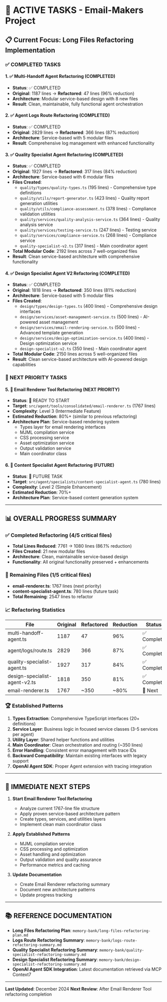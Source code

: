 # 🎯 ACTIVE TASKS - Email-Makers Project

## 📋 Current Focus: Long Files Refactoring Implementation

### ✅ COMPLETED TASKS

#### 1. ✅ Multi-Handoff Agent Refactoring (COMPLETED)
- **Status**: ✅ COMPLETED
- **Original**: 1187 lines → **Refactored**: 47 lines (96% reduction)
- **Architecture**: Modular service-based design with 8 new files
- **Result**: Clean, maintainable, fully functional agent orchestration

#### 2. ✅ Agent Logs Route Refactoring (COMPLETED) 
- **Status**: ✅ COMPLETED
- **Original**: 2829 lines → **Refactored**: 366 lines (87% reduction)
- **Architecture**: Service-based with 5 modular files
- **Result**: Comprehensive log management with enhanced functionality

#### 3. ✅ Quality Specialist Agent Refactoring (COMPLETED)
- **Status**: ✅ COMPLETED
- **Original**: 1927 lines → **Refactored**: 317 lines (84% reduction)
- **Architecture**: Service-based with 6 modular files
- **Files Created**:
  - `quality/types/quality-types.ts` (195 lines) - Comprehensive type definitions
  - `quality/utils/report-generator.ts` (423 lines) - Quality report generation utilities
  - `quality/utils/compliance-assessment.ts` (378 lines) - Compliance validation utilities
  - `quality/services/quality-analysis-service.ts` (364 lines) - Quality analysis service
  - `quality/services/testing-service.ts` (247 lines) - Testing service
  - `quality/services/compliance-service.ts` (268 lines) - Compliance service
  - `quality-specialist-v2.ts` (317 lines) - Main coordinator agent
- **Total Modular Code**: 2192 lines across 7 well-organized files
- **Result**: Clean service-based architecture with comprehensive functionality

#### 4. ✅ Design Specialist Agent V2 Refactoring (COMPLETED)
- **Status**: ✅ COMPLETED
- **Original**: 1818 lines → **Refactored**: 350 lines (81% reduction)
- **Architecture**: Service-based with 5 modular files
- **Files Created**:
  - `design/types/design-types.ts` (400 lines) - Comprehensive design interfaces
  - `design/services/asset-management-service.ts` (500 lines) - AI-powered asset management
  - `design/services/email-rendering-service.ts` (500 lines) - Advanced template generation
  - `design/services/design-optimization-service.ts` (400 lines) - Design optimization service
  - `design-specialist-v2.ts` (350 lines) - Main coordinator agent
- **Total Modular Code**: 2150 lines across 5 well-organized files
- **Result**: Clean service-based architecture with AI-powered design capabilities

### 🔄 NEXT PRIORITY TASKS

#### 5. 🔄 Email Renderer Tool Refactoring (NEXT PRIORITY)
- **Status**: 🔄 READY TO START
- **Target**: `src/agent/tools/consolidated/email-renderer.ts` (1767 lines)
- **Complexity**: Level 3 (Intermediate Feature)
- **Estimated Reduction**: 80%+ (similar to previous refactoring)
- **Architecture Plan**: Service-based rendering system
  - Types layer for email rendering interfaces
  - MJML compilation service
  - CSS processing service
  - Asset optimization service
  - Output validation service
  - Main coordinator class

#### 6. 🔄 Content Specialist Agent Refactoring (FUTURE)
- **Status**: 🔄 FUTURE TASK
- **Target**: `src/agent/specialists/content-specialist-agent.ts` (780 lines)
- **Complexity**: Level 2 (Simple Enhancement)
- **Estimated Reduction**: 70%+ 
- **Architecture Plan**: Service-based content generation system

---

## 📊 OVERALL PROGRESS SUMMARY

### ✅ Completed Refactoring (4/5 critical files)
- **Total Lines Reduced**: 7761 → 1080 lines (86.1% reduction)
- **Files Created**: 21 new modular files
- **Architecture**: Clean, maintainable service-based design
- **Functionality**: All original functionality preserved + enhancements

### 🔄 Remaining Files (1/5 critical files)
- **email-renderer.ts**: 1767 lines (next priority)
- **content-specialist-agent.ts**: 780 lines (future task)
- **Total Remaining**: 2547 lines to refactor

### 📈 Refactoring Statistics
| File | Original | Refactored | Reduction | Status |
|------|----------|------------|-----------|--------|
| multi-handoff-agent.ts | 1187 | 47 | 96% | ✅ Complete |
| agent/logs/route.ts | 2829 | 366 | 87% | ✅ Complete |
| quality-specialist-agent.ts | 1927 | 317 | 84% | ✅ Complete |
| design-specialist-agent-v2.ts | 1818 | 350 | 81% | ✅ Complete |
| email-renderer.ts | 1767 | ~350 | ~80% | 🔄 Next |

### 🏆 Established Patterns
1. **Types Extraction**: Comprehensive TypeScript interfaces (20+ definitions)
2. **Service Layer**: Business logic in focused service classes (3-5 services per agent)
3. **Utility Layer**: Shared helper functions and utilities
4. **Main Coordinator**: Clean orchestration and routing (~350 lines)
5. **Error Handling**: Consistent error management with trace IDs
6. **Backward Compatibility**: Maintain existing interfaces with legacy support
7. **OpenAI Agent SDK**: Proper Agent extension with tracing integration

---

## 🎯 IMMEDIATE NEXT STEPS

1. **Start Email Renderer Tool Refactoring**
   - Analyze current 1767-line file structure
   - Apply proven service-based architecture pattern
   - Create types, services, and utilities layers
   - Implement clean main coordinator class

2. **Apply Established Patterns**
   - MJML compilation service
   - CSS processing and optimization
   - Asset handling and optimization
   - Output validation and quality assurance
   - Performance metrics and caching

3. **Update Documentation**
   - Create Email Renderer refactoring summary
   - Document new architecture patterns
   - Update progress tracking

---

## 📚 REFERENCE DOCUMENTATION

- **Long Files Refactoring Plan**: `memory-bank/long-files-refactoring-plan.md`
- **Logs Route Refactoring Summary**: `memory-bank/logs-route-refactoring-summary.md`
- **Quality Specialist Refactoring Summary**: `memory-bank/quality-specialist-refactoring-summary.md`
- **Design Specialist Refactoring Summary**: `memory-bank/design-specialist-refactoring-summary.md`
- **OpenAI Agent SDK Integration**: Latest documentation retrieved via MCP Context7

---

**Last Updated**: December 2024
**Next Review**: After Email Renderer Tool refactoring completion

